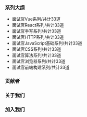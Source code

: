 ### 系列大纲

- 面试官Vue系列/共计33道
- 面试官React系列/共计33道
- 面试官手写系列/共计33道
- 面试官HTTP系列/共计33道
- 面试官JavaScript基础系列/共计33道
- 面试官CSS系列/共计33道
- 面试官算法系列/共计33道
- 面试官浏览器系列/共计33道
- 面试官前端构建系列/共计33道

### 贡献者

### 关于我们

### 加入我们

